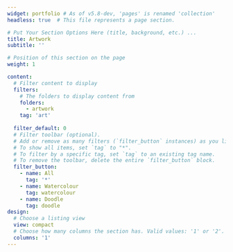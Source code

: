 ```yaml
---
widget: portfolio # As of v5.8-dev, 'pages' is renamed 'collection'
headless: true  # This file represents a page section.

# Put Your Section Options Here (title, background, etc.) ...
title: Artwork
subtitle: ''

# Position of this section on the page
weight: 1

content:
  # Filter content to display
  filters:
    # The folders to display content from
    folders:
      - artwork
    tag: 'art'
  
  filter_default: 0
  # Filter toolbar (optional).
  # Add or remove as many filters (`filter_button` instances) as you like.
  # To show all items, set `tag` to "*".
  # To filter by a specific tag, set `tag` to an existing tag name.
  # To remove the toolbar, delete the entire `filter_button` block.
  filter_button:
    - name: All
      tag: '*'
    - name: Watercolour
      tag: watercolour
    - name: Doodle
      tag: doodle
design:
  # Choose a listing view
  view: compact
  # Choose how many columns the section has. Valid values: '1' or '2'.
  columns: '1'
---
```

